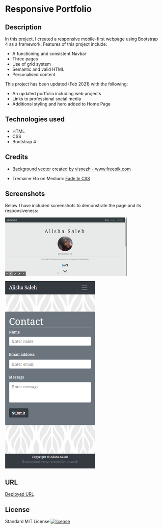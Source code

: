 # Responsive Portfolio

## Description

In this project, I created a responsive mobile-first webpage using Bootstrap 4 as a framework. Features of this project include:
* A functioning and consistent Navbar 
* Three pages 
* Use of grid system
* Semantic and valid HTML
* Personalised content

This project has been updated (Feb 2021) with the following:
* An updated portfolio including web projects
* Links to professional social media
* Additional styling and hero added to Home Page

## Technologies used
* HTML
* CSS
* Bootstrap 4

## Credits

* <a href='https://www.freepik.com/vectors/background'>Background vector created by visnezh - www.freepik.com</a>
 
* Tremaine Eto on Medium: [Fade In CSS](https://medium.com/cloud-native-the-gathering/how-to-use-css-to-fade-in-and-fade-out-html-text-and-pictures-f45c11364f08)

## Screenshots

Below I have included screenshots to demonstrate the page and its responsiveness:

![Screenshot example 1](images/portfolio.gif)

![Screenshot example 2](images/responsive-page.png)

## URL

[Deployed URL](https://alishasaleh.github.io/responsivedesign/)

## License

Standard MIT License
[![license](https://img.shields.io/github/license/DAVFoundation/captain-n3m0.svg?style=flat-square)](https://github.com/DAVFoundation/captain-n3m0/blob/master/LICENSE)
